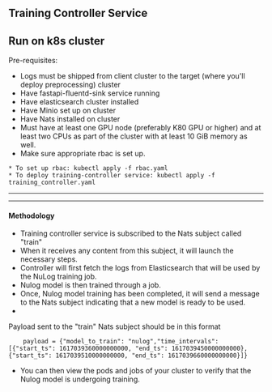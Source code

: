 ## Training Controller Service

## Run on k8s cluster
Pre-requisites:
* Logs must be shipped from client cluster to the target (where you'll deploy preprocessing) cluster
* Have fastapi-fluentd-sink service running
* Have elasticsearch cluster installed
* Have Minio set up on cluster
* Have Nats installed on cluster
* Must have at least one GPU node (preferably K80 GPU or higher) and at least two CPUs as part of the cluster with at least 10 GiB memory as well.
* Make sure appropriate rbac is set up.

```
* To set up rbac: kubectl apply -f rbac.yaml
* To deploy training-controller service: kubectl apply -f training_controller.yaml
```
---
---
#### Methodology
* Training controller service is subscribed to the Nats subject called "train"
* When it receives any content from this subject, it will launch the necessary steps.
* Controller will first fetch the logs from Elasticsearch that will be used by the NuLog training job.
* Nulog model is then trained through a job.
* Once, Nulog model training has been completed, it will send a message to the Nats subject indicating that a new model is ready to be used.
*
Payload sent to the "train" Nats subject should be in this format
```
    payload = {"model_to_train": "nulog","time_intervals": [{"start_ts": 1617039360000000000, "end_ts": 1617039450000000000}, {"start_ts": 1617039510000000000, "end_ts": 1617039660000000000}]}

```
* You can then view the pods and jobs of your cluster to verify that the Nulog model is undergoing training.